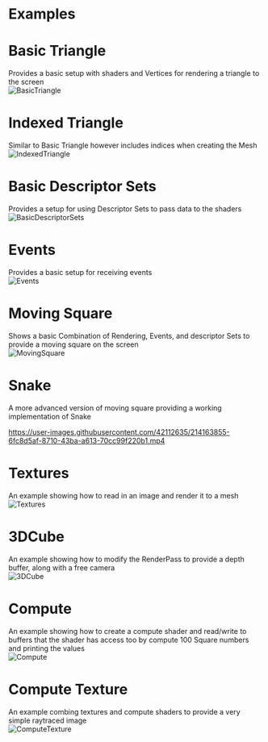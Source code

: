 # Examples

# Basic Triangle
Provides a basic setup with shaders and Vertices
for rendering a triangle to the screen
<br>
![BasicTriangle](https://user-images.githubusercontent.com/42112635/214161168-0f5b7ebc-14e1-4d39-865d-e954282ba92c.png)

# Indexed Triangle
Similar to Basic Triangle however includes indices when
creating the Mesh
<br>
![IndexedTriangle](https://user-images.githubusercontent.com/42112635/214161180-2b2f4424-69bd-4b6d-8427-360e72402392.png)

# Basic Descriptor Sets
Provides a setup for using Descriptor Sets to pass data
to the shaders
<br>
![BasicDescriptorSets](https://user-images.githubusercontent.com/42112635/214161210-a35089b2-8e07-4e5c-bfc7-b6cd33099e7f.png)

# Events
Provides a basic setup for receiving events
<br>
![Events](https://user-images.githubusercontent.com/42112635/214161231-52574934-72c8-4fd8-bf31-4f3cafdab911.png)

# Moving Square
Shows a basic Combination of Rendering, Events, and descriptor Sets
to provide a moving square on the screen
<br>
![MovingSquare](https://user-images.githubusercontent.com/42112635/214161256-0f91bf38-1932-4fda-a4b4-1f884f8cf7ab.png)

# Snake
A more advanced version of moving square providing a working
implementation of Snake
<br>

https://user-images.githubusercontent.com/42112635/214163855-6fc8d5af-8710-43ba-a613-70cc99f220b1.mp4


# Textures
An example showing how to read in an image and render it to
a mesh
<br>
![Textures](https://user-images.githubusercontent.com/42112635/214161343-56bb87e6-53a9-47cf-ba05-744a5aa60da4.png)

# 3DCube
An example showing how to modify the RenderPass to provide a
depth buffer, along with a free camera
<br>
![3DCube](https://user-images.githubusercontent.com/42112635/214161359-24b316cc-6b9f-4163-8533-af823aa1505e.png)

# Compute
An example showing how to create a compute shader and read/write
to buffers that the shader has access too by compute 100 Square numbers and printing the values
<br>
![Compute](https://user-images.githubusercontent.com/42112635/214161366-2501d79e-c7cd-462c-bc76-3c38e8e7f73e.png)

# Compute Texture
An example combing textures and compute shaders to provide a very
simple raytraced image
<br>
![ComputeTexture](https://user-images.githubusercontent.com/42112635/214161387-77eae326-1ce7-4807-83b5-af384b5ebc4f.png)
